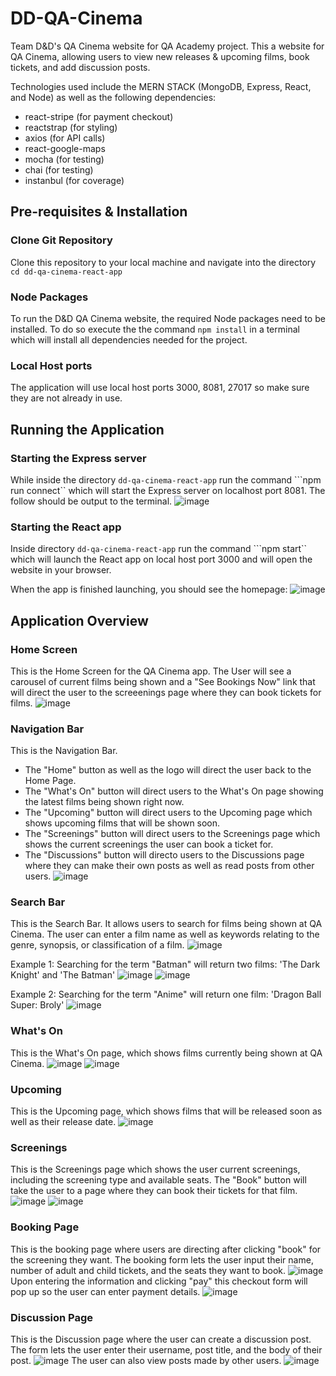 # DD-QA-Cinema

Team D&D's QA Cinema website for QA Academy project. This a website for QA Cinema, allowing users to view new releases & upcoming films, book tickets, and add discussion posts.

Technologies used include the MERN STACK (MongoDB, Express, React, and Node) as well as the following dependencies:
* react-stripe (for payment checkout)
* reactstrap (for styling)
* axios (for API calls)
* react-google-maps
* mocha (for testing)
* chai (for testing)
* instanbul (for coverage)

## Pre-requisites & Installation

### Clone Git Repository

Clone this repository to your local machine and navigate into the directory ```cd dd-qa-cinema-react-app```

### Node Packages
To run the D&D QA Cinema website, the required Node packages need to be installed. To do so execute the the command ```npm install``` in a terminal which will install all dependencies needed for the project.

### Local Host ports

The application will use local host ports 3000, 8081, 27017 so make sure they are not already in use.

## Running the Application

### Starting the Express server
While inside the directory ```dd-qa-cinema-react-app``` run the command ```npm run connect`` which will start the Express server on localhost port 8081. The follow should be output to the terminal.
![image](https://user-images.githubusercontent.com/37335919/189315218-fd2527a5-12ca-4881-9fb9-6598e75aa413.png)

### Starting the React app
Inside directory ```dd-qa-cinema-react-app``` run the command ```npm start`` which will launch the React app on local host port 3000 and will open the website in your browser.

When the app is finished launching, you should see the homepage:
![image](https://user-images.githubusercontent.com/37335919/189316072-9cdd3d5f-ecc9-4a99-a001-924ba0f79d53.png)

## Application Overview

### Home Screen
This is the Home Screen for the QA Cinema app. The User will see a carousel of current films being shown and a "See Bookings Now" link that will direct the user to the screeenings page where they can book tickets for films.
![image](https://user-images.githubusercontent.com/37335919/189316809-a1f004e8-6797-42ea-87cb-35ecfc3fbc8c.png)

### Navigation Bar
This is the Navigation Bar.
* The "Home" button as well as the logo will direct the user back to the Home Page.
* The "What's On" button will direct users to the What's On page showing the latest films being shown right now.
* The "Upcoming" button will direct users to the Upcoming page which shows upcoming films that will be shown soon.
* The "Screenings" button will direct users to the Screenings page which shows the current screenings the user can book a ticket for.
* The "Discussions" button will directo users to the Discussions page where they can make their own posts as well as read posts from other users.
![image](https://user-images.githubusercontent.com/37335919/189317690-6fee3555-6c97-4eee-938e-278e1d5cbce4.png)

### Search Bar
This is the Search Bar. It allows users to search for films being shown at QA Cinema. The user can enter a film name as well as keywords relating to the genre, synopsis, or classification of a film.
![image](https://user-images.githubusercontent.com/37335919/189318787-e83211d4-12d8-4eb0-b7bd-3c35e4bf03d4.png)

Example 1: Searching for the term "Batman" will return two films: 'The Dark Knight' and 'The Batman'
![image](https://user-images.githubusercontent.com/37335919/189319998-fe581898-aea2-43c9-a5c0-1a41a21a172c.png)
![image](https://user-images.githubusercontent.com/37335919/189320070-0327ed47-5525-41cd-8e6e-220827b82de8.png)

Example 2: Searching for the term "Anime" will return one film: 'Dragon Ball Super: Broly'
![image](https://user-images.githubusercontent.com/37335919/189320269-e4151725-02ed-4500-9554-6462247d30f2.png)

### What's On
This is the What's On page, which shows films currently being shown at QA Cinema.
![image](https://user-images.githubusercontent.com/37335919/189320605-98c09722-ac0e-45ec-9436-fcc3974a8004.png)
![image](https://user-images.githubusercontent.com/37335919/189320680-8e8eac8b-ae37-4130-91f8-cef37c7d3765.png)

### Upcoming
This is the Upcoming page, which shows films that will be released soon as well as their release date.
![image](https://user-images.githubusercontent.com/37335919/189321106-15ba981f-31f3-4285-a038-fb6dee2ca038.png)

### Screenings
This is the Screenings page which shows the user current screenings, including the screening type and available seats. The "Book" button will take the user to a page where they can book their tickets for that film.
![image](https://user-images.githubusercontent.com/37335919/189321340-f5f4f64c-f0ce-49f7-8148-2a5b70b2a0ef.png)
![image](https://user-images.githubusercontent.com/37335919/189321425-75666f4d-e22b-41fb-a397-572d119f60ee.png)

### Booking Page
This is the booking page where users are directing after clicking "book" for the screening they want. The booking form lets the user input their name, number of adult and child tickets, and the seats they want to book.
![image](https://user-images.githubusercontent.com/37335919/189321834-86bec894-8868-4c20-bb82-e19d1fefd001.png)
Upon entering the information and clicking "pay" this checkout form will pop up so the user can enter payment details.
![image](https://user-images.githubusercontent.com/37335919/189322170-2437f9d3-9456-4c88-a9f0-dce13657b785.png)

### Discussion Page
This is the Discussion page where the user can create a discussion post. The form lets the user enter their username, post title, and the body of their post.
![image](https://user-images.githubusercontent.com/37335919/189322703-654ab971-3090-4297-867e-64e249b95567.png)
The user can also view posts made by other users.
![image](https://user-images.githubusercontent.com/37335919/189322905-694ce8c9-a857-4d92-a820-30683ccf4126.png)

